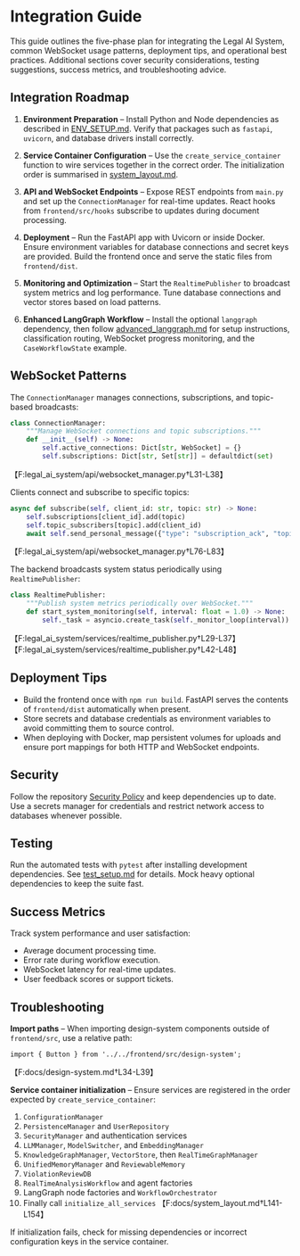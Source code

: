 # Integration Guide

This guide outlines the five-phase plan for integrating the Legal AI System, common WebSocket usage patterns, deployment tips, and operational best practices. Additional sections cover security considerations, testing suggestions, success metrics, and troubleshooting advice.

## Integration Roadmap

1. **Environment Preparation** – Install Python and Node dependencies as described in [ENV_SETUP.md](ENV_SETUP.md). Verify that packages such as `fastapi`, `uvicorn`, and database drivers install correctly.
2. **Service Container Configuration** – Use the `create_service_container` function to wire services together in the correct order. The initialization order is summarised in [system_layout.md](system_layout.md).
3. **API and WebSocket Endpoints** – Expose REST endpoints from `main.py` and set up the `ConnectionManager` for real-time updates. React hooks from `frontend/src/hooks` subscribe to updates during document processing.
4. **Deployment** – Run the FastAPI app with Uvicorn or inside Docker. Ensure environment variables for database connections and secret keys are provided. Build the frontend once and serve the static files from `frontend/dist`.
5. **Monitoring and Optimization** – Start the `RealtimePublisher` to broadcast system metrics and log performance. Tune database connections and vector stores based on load patterns.

6. **Enhanced LangGraph Workflow** – Install the optional `langgraph` dependency, then follow [advanced_langgraph.md](advanced_langgraph.md) for setup instructions, classification routing, WebSocket progress monitoring, and the `CaseWorkflowState` example.

## WebSocket Patterns

The `ConnectionManager` manages connections, subscriptions, and topic-based broadcasts:

```python
class ConnectionManager:
    """Manage WebSocket connections and topic subscriptions."""
    def __init__(self) -> None:
        self.active_connections: Dict[str, WebSocket] = {}
        self.subscriptions: Dict[str, Set[str]] = defaultdict(set)
```
【F:legal_ai_system/api/websocket_manager.py†L31-L38】

Clients connect and subscribe to specific topics:

```python
async def subscribe(self, client_id: str, topic: str) -> None:
    self.subscriptions[client_id].add(topic)
    self.topic_subscribers[topic].add(client_id)
    await self.send_personal_message({"type": "subscription_ack", "topic": topic}, client_id)
```
【F:legal_ai_system/api/websocket_manager.py†L76-L83】

The backend broadcasts system status periodically using `RealtimePublisher`:

```python
class RealtimePublisher:
    """Publish system metrics periodically over WebSocket."""
    def start_system_monitoring(self, interval: float = 1.0) -> None:
        self._task = asyncio.create_task(self._monitor_loop(interval))
```
【F:legal_ai_system/services/realtime_publisher.py†L29-L37】【F:legal_ai_system/services/realtime_publisher.py†L42-L48】

## Deployment Tips

- Build the frontend once with `npm run build`. FastAPI serves the contents of `frontend/dist` automatically when present.
- Store secrets and database credentials as environment variables to avoid committing them to source control.
- When deploying with Docker, map persistent volumes for uploads and ensure port mappings for both HTTP and WebSocket endpoints.

## Security

Follow the repository [Security Policy](../SECURITY.md) and keep dependencies up to date. Use a secrets manager for credentials and restrict network access to databases whenever possible.

## Testing

Run the automated tests with `pytest` after installing development dependencies. See [test_setup.md](test_setup.md) for details. Mock heavy optional dependencies to keep the suite fast.

## Success Metrics

Track system performance and user satisfaction:

- Average document processing time.
- Error rate during workflow execution.
- WebSocket latency for real-time updates.
- User feedback scores or support tickets.

## Troubleshooting

**Import paths** – When importing design-system components outside of `frontend/src`, use a relative path:

```tsx
import { Button } from '../../frontend/src/design-system';
```
【F:docs/design-system.md†L34-L39】

**Service container initialization** – Ensure services are registered in the order expected by `create_service_container`:

1. `ConfigurationManager`
2. `PersistenceManager` and `UserRepository`
3. `SecurityManager` and authentication services
4. `LLMManager`, `ModelSwitcher`, and `EmbeddingManager`
5. `KnowledgeGraphManager`, `VectorStore`, then `RealTimeGraphManager`
6. `UnifiedMemoryManager` and `ReviewableMemory`
7. `ViolationReviewDB`
8. `RealTimeAnalysisWorkflow` and agent factories
9. LangGraph node factories and `WorkflowOrchestrator`
10. Finally call `initialize_all_services`
【F:docs/system_layout.md†L141-L154】

If initialization fails, check for missing dependencies or incorrect configuration keys in the service container.
